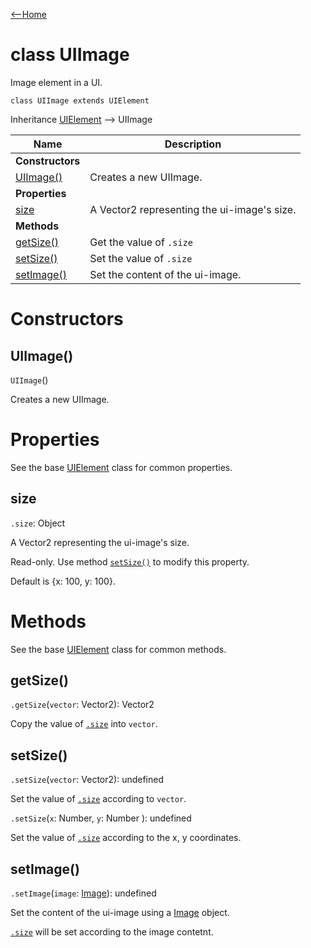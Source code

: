 [<--Home](index.html)

# class UIImage

Image element in a UI.

`class UIImage extends UIElement`

Inheritance [UIElement](UIElement.html) --> UIImage

| Name                                                          | Description                                                    |
| --------------------------------------------------------------| -------------------------------------------------------------- |
| **Constructors**                                              |                                                                |
| [UIImage()](#uiimage)                                         | Creates a new UIImage.                                         |
| **Properties**                                                |                                                                |
| [size](#size)                                                 | A Vector2 representing the ui-image's size.                    |
| **Methods**                                                   |                                                                |
| [getSize()](#getsize)                                         | Get the value of `.size`                                       |
| [setSize()](#setsize)                                         | Set the value of `.size`                                       |
| [setImage()](#setimage)                                       | Set the content of the ui-image.                               |

# Constructors

## UIImage()

`UIImage`()

Creates a new UIImage. 

# Properties

See the base [UIElement](UIElement.html#properties) class for common properties.

## size

`.size`: Object

A Vector2 representing the ui-image's size.

Read-only. Use method [`setSize()`](#setsize) to modify this property.

Default is {x: 100, y: 100}.

# Methods

See the base [UIElement](UIElement.html#methods) class for common methods.

## getSize()

`.getSize`(`vector`: Vector2): Vector2

Copy the value of [`.size`](#size) into `vector`.

## setSize()

`.setSize`(`vector`: Vector2): undefined

Set the value of [`.size`](#size) according to `vector`.

`.setSize`(`x`: Number, `y`: Number ): undefined

Set the value of [`.size`](#size) according to the x, y coordinates.

## setImage()

`.setImage`(`image`: [Image](Image.html)): undefined

Set the content of the ui-image using a [Image](Image.html) object.

[`.size`](#size) will be set according to the image contetnt.


